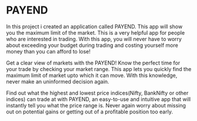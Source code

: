 # PAYEND
In this project i created an application called PAYEND. This app will show you the maximum limit of the market. This is a very helpful app for people who are interested in trading. With this app, you will never have to worry about exceeding your budget during trading and costing yourself more money than you can afford to lose!

Get a clear view of markets with the PAYEND! Know the perfect time for your trade by checking your market range. This app lets you quickly find the maximum limit of market upto which it can move. With this knowledge, never make an uninformed decision again.

Find out what the highest and lowest price indices(Nifty, BankNifty or other indices) can trade at with PAYEND, an easy-to-use and intuitive app that will instantly tell you what the price range is. Never again worry about missing out on potential gains or getting out of a profitable position too early.
